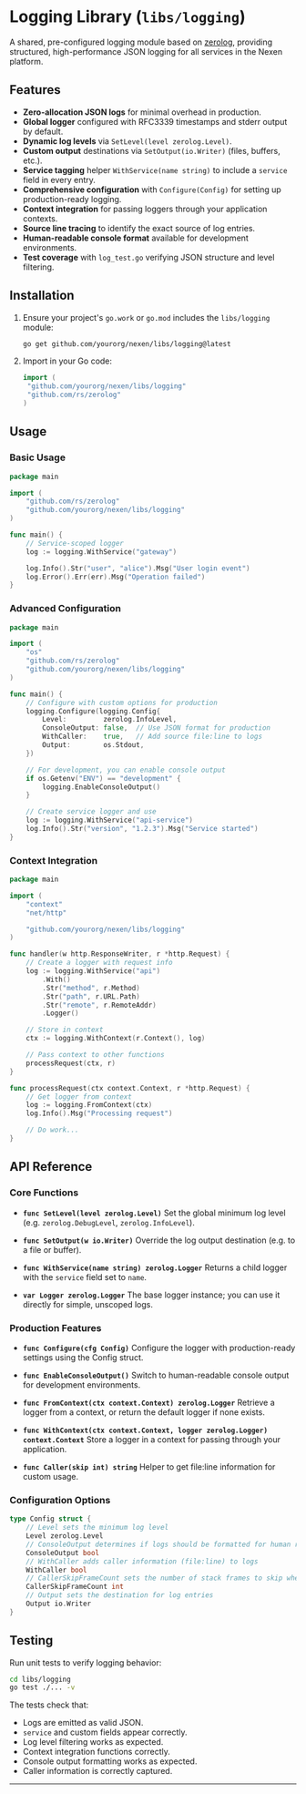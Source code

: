 # Logging Library (`libs/logging`)

A shared, pre-configured logging module based on [zerolog](https://github.com/rs/zerolog), providing structured, high-performance JSON logging for all services in the Nexen platform.

## Features

* **Zero-allocation JSON logs** for minimal overhead in production.
* **Global logger** configured with RFC3339 timestamps and stderr output by default.
* **Dynamic log levels** via `SetLevel(level zerolog.Level)`.
* **Custom output** destinations via `SetOutput(io.Writer)` (files, buffers, etc.).
* **Service tagging** helper `WithService(name string)` to include a `service` field in every entry.
* **Comprehensive configuration** with `Configure(Config)` for setting up production-ready logging.
* **Context integration** for passing loggers through your application contexts.
* **Source line tracing** to identify the exact source of log entries.
* **Human-readable console format** available for development environments.
* **Test coverage** with `log_test.go` verifying JSON structure and level filtering.

## Installation

1. Ensure your project's `go.work` or `go.mod` includes the `libs/logging` module:

   ```bash
   go get github.com/yourorg/nexen/libs/logging@latest
   ```

2. Import in your Go code:
   ```go
   import (
    "github.com/yourorg/nexen/libs/logging"
    "github.com/rs/zerolog"
   )
   ```

## Usage

### Basic Usage

```go
package main

import (
    "github.com/rs/zerolog"
    "github.com/yourorg/nexen/libs/logging"
)

func main() {
    // Service-scoped logger
    log := logging.WithService("gateway")

    log.Info().Str("user", "alice").Msg("User login event")
    log.Error().Err(err).Msg("Operation failed")
}
```

### Advanced Configuration

```go
package main

import (
    "os"
    "github.com/rs/zerolog"
    "github.com/yourorg/nexen/libs/logging"
)

func main() {
    // Configure with custom options for production
    logging.Configure(logging.Config{
        Level:         zerolog.InfoLevel,
        ConsoleOutput: false,  // Use JSON format for production
        WithCaller:    true,   // Add source file:line to logs
        Output:        os.Stdout,
    })

    // For development, you can enable console output
    if os.Getenv("ENV") == "development" {
        logging.EnableConsoleOutput()
    }

    // Create service logger and use
    log := logging.WithService("api-service")
    log.Info().Str("version", "1.2.3").Msg("Service started")
}
```

### Context Integration

```go
package main

import (
    "context"
    "net/http"

    "github.com/yourorg/nexen/libs/logging"
)

func handler(w http.ResponseWriter, r *http.Request) {
    // Create a logger with request info
    log := logging.WithService("api")
        .With()
        .Str("method", r.Method)
        .Str("path", r.URL.Path)
        .Str("remote", r.RemoteAddr)
        .Logger()

    // Store in context
    ctx := logging.WithContext(r.Context(), log)

    // Pass context to other functions
    processRequest(ctx, r)
}

func processRequest(ctx context.Context, r *http.Request) {
    // Get logger from context
    log := logging.FromContext(ctx)
    log.Info().Msg("Processing request")

    // Do work...
}
```

## API Reference

### Core Functions

* **`func SetLevel(level zerolog.Level)`**
  Set the global minimum log level (e.g. `zerolog.DebugLevel`, `zerolog.InfoLevel`).

* **`func SetOutput(w io.Writer)`**
  Override the log output destination (e.g. to a file or buffer).

* **`func WithService(name string) zerolog.Logger`**
  Returns a child logger with the `service` field set to `name`.

* **`var Logger zerolog.Logger`**
  The base logger instance; you can use it directly for simple, unscoped logs.

### Production Features

* **`func Configure(cfg Config)`**
  Configure the logger with production-ready settings using the Config struct.

* **`func EnableConsoleOutput()`**
  Switch to human-readable console output for development environments.

* **`func FromContext(ctx context.Context) zerolog.Logger`**
  Retrieve a logger from a context, or return the default logger if none exists.

* **`func WithContext(ctx context.Context, logger zerolog.Logger) context.Context`**
  Store a logger in a context for passing through your application.

* **`func Caller(skip int) string`**
  Helper to get file:line information for custom usage.

### Configuration Options

```go
type Config struct {
    // Level sets the minimum log level
    Level zerolog.Level
    // ConsoleOutput determines if logs should be formatted for human readability
    ConsoleOutput bool
    // WithCaller adds caller information (file:line) to logs
    WithCaller bool
    // CallerSkipFrameCount sets the number of stack frames to skip when capturing caller info
    CallerSkipFrameCount int
    // Output sets the destination for log entries
    Output io.Writer
}
```

## Testing

Run unit tests to verify logging behavior:

```bash
cd libs/logging
go test ./... -v
```

The tests check that:

* Logs are emitted as valid JSON.
* `service` and custom fields appear correctly.
* Log level filtering works as expected.
* Context integration functions correctly.
* Console output formatting works as expected.
* Caller information is correctly captured.

---

